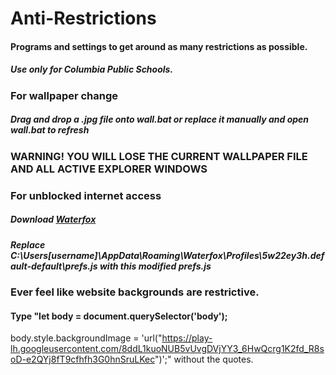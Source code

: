 # Anti-Restrictions
#### Programs and settings to get around as many restrictions as possible.
##### Use only for Columbia Public Schools.
### For wallpaper change
##### Drag and drop a .jpg file onto wall.bat or replace it manually and open wall.bat to refresh
### WARNING! YOU WILL LOSE THE CURRENT WALLPAPER FILE AND ALL ACTIVE EXPLORER WINDOWS

### For unblocked internet access
##### Download [Waterfox](https://github.com/WaterfoxCo/Waterfox/releases/download/G4.1.2/Install.Waterfox.exe)
##### Replace C:\Users\[username]\AppData\Roaming\Waterfox\Profiles\5w22ey3h.default-default\prefs.js with this modified prefs.js

### Ever feel like website backgrounds are restrictive.
#### Type "let body = document.querySelector('body');
body.style.backgroundImage = 'url("https://play-lh.googleusercontent.com/8ddL1kuoNUB5vUvgDVjYY3_6HwQcrg1K2fd_R8soD-e2QYj8fT9cfhfh3G0hnSruLKec")';" without the quotes.
